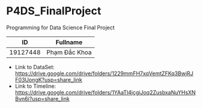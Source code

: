 # P4DS_FinalProject
Programming for Data Science Final Project

| ID       | Fullname            |
|----------|---------------------|
| 19127448 | Phạm Đắc Khoa |

- Link to DataSet: https://drive.google.com/drive/folders/1229mmFH7xqVemtZFKq3BwjRJF03UongK?usp=share_link
- Link to Timeline: https://drive.google.com/drive/folders/1YAaTl4jcgiJoq2ZusbxaNuYHsXNBvn6i?usp=share_link